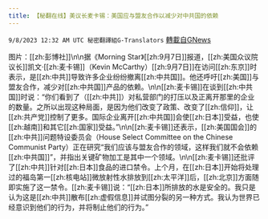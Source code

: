 ```yaml
---
title: 【秘翻在线】美议长麦卡锡：美国应与盟友合作以减少对中共国的依赖
---
```

`9/8/2023 12:32 AM UTC 秘密翻譯組G-Translators` [轉載自GNews](https://gnews.org/articles/1660415)

图片：[[zh:彭博社]]\n\n据《Morning Star》[[zh:9月7日]]报道，[[zh:美国众议院议长]]凯文‧[[zh:麦卡锡]]（Kevin McCarthy）[[zh:9月7日]]在访问[[zh:东京]]时表示，是[[zh:中共]]导致许多企业纷纷撤离[[zh:中共国]]。他还呼吁[[zh:美国]]与盟友合作，减少对[[zh:中共国]]产品的依赖。\n\n[[zh:麦卡锡]]在谈到[[zh:中共国]]时说：“你们看到了（[[zh:中共]]）对私营部门的打压以及正离开那里的企业的数量。之所以出现这种局面，是因为他们改变了政策、改变了[[zh:信仰]]，让[[zh:共产党]]控制了更多。国际企业离开[[zh:中共国]]会使[[zh:日本]]受益，也使[[zh:越南]]和其它[[zh:国家]]受益。”\n\n[[zh:麦卡锡]]还表示，[[zh:美国国会]]的[[zh:中共]]问题特设委员会（House Select Committee on the Chinese Communist Party）正在研究“我们应该与盟友合作的领域，这样我们就不会依赖[[zh:中共国]]”，并指出关键矿物加工是其中一个领域。\n\n[[zh:麦卡锡]]还批评了[[zh:中共]]针对[[zh:日本]]食品的进口禁令。上个月，在[[zh:日本]]开始将处理过的福岛第一[[zh:核电站]]微放射性水排放到[[zh:太平洋]]后，[[zh:北京]]方面随即实施了这一禁令。[[zh:麦卡锡]]说：“[[zh:日本]]所排放的水是安全的。我只是认为这是[[zh:中共]]散布[[zh:虚假信息]]并试图分裂的另一种方式。我认为世界已经意识到他们的行为，并将制止他们的行为。”
